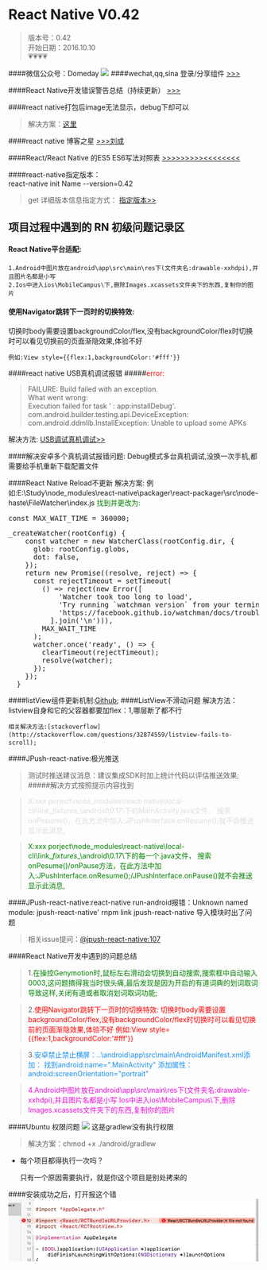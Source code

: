 # React Native V0.42
>版本号：0.42<br>
>开始日期：2016.10.10<br>
>💗💗💗💗

####微信公众号：Domeday
![](https://raw.githubusercontent.com/TrustTheBoy/imagesGithub/master/WeChat/publick/WeChatCode.jpg)
####wechat,qq,sina 登录/分享组件 
[>>>](https://github.com/reactnativecn)

####React Native开发错误警告总结（持续更新）
[>>>](http://www.jianshu.com/p/98c8f2a970eb)

####react native打包后image无法显示，debug下却可以 
>解决方案：[这里](https://my.oschina.net/u/1460994/blog/802181)

####react native 博客之星
[>>>刘成](http://my.csdn.net/liu__520)

####React/React Native 的ES5 ES6写法对照表
[>>>>>>>>><<<<<<<<](http://reactnative.cn/post/15)

####react-native指定版本：	
	react-native init Name --version=0.42

>get 详细版本信息指定方式：
	[指定版本>>](http://www.jianshu.com/p/646c5fbd9659 "指定版本")

## 项目过程中遇到的 RN 初级问题记录区

#### React Native平台适配:
	1.Android中图片放在android\app\src\main\res下(文件夹名:drawable-xxhdpi),并且图片名都是小写
	2.Ios中进入ios\MobileCampus\下,删除Images.xcassets文件夹下的东西,复制你的图片
#### 使用Navigator跳转下一页时的切换特效:
切换时body需要设置backgroundColor/flex,没有backgroundColor/flex时切换时可以看见切换前的页面渐隐效果,体验不好

	例如:View style={{flex:1,backgroundColor:'#fff'}}
	
####<font style="">react native USB真机调试报错</font>
#####<font style="color:red">error:</font>
>FAILURE: Build failed with an exception.<br>
What went wrong:<br>
 Execution failed for task ' : app:installDebug'.<br>
 com.android.builder.testing.api.DeviceException: com.android.ddmlib.InstallException: Unable to upload some APKs

解决方法: [USB调试真机调试>>](http://csbun.github.io/blog/2015/12/starting-react-native-with-android/)

####解决安卓多个真机调试报错问题:
	Debug模式多台真机调试,没换一次手机,都需要给手机重新下载配置文件

####React Native Reload不更新
	解决方案:
	例如:E:\Study\node_modules\react-native\packager\react-packager\src\node-haste\FileWatcher\index.js
<font style="color:green;font-weight：bold;font-size:18;">找到并更改为:</font>
<pre><div style="display:inline-block;marginBottom:50px;height:30px;">const MAX_WAIT_TIME = 360000;</div>
_createWatcher(rootConfig) {
    const watcher = new WatcherClass(rootConfig.dir, {
      glob: rootConfig.globs,
      dot: false,
    });
    return new Promise((resolve, reject) => {
      const rejectTimeout = setTimeout(
        () => reject(new Error([
            'Watcher took too long to load',
            'Try running `watchman version` from your terminal',
            'https://facebook.github.io/watchman/docs/troubleshooting.html',
          ].join('\n'))),
        MAX_WAIT_TIME
      );
      watcher.once('ready', () => {
        clearTimeout(rejectTimeout);
        resolve(watcher);
      });
    });
  }
</pre> 
####listView组件更新机制:[Github](https://github.com/changfuguo/react-native/blob/master/listview.md);
####ListView不滑动问题
	解决方法：listview自身和它的父容器都要加flex：1,哪层断了都不行

	相关解决方法:[stackoverflow](http://stackoverflow.com/questions/32874559/listview-fails-to-scroll);

####JPush-react-native:极光推送
>测试时推送建议消息：建议集成SDK时加上统计代码以评估推送效果;
  
#####解决方式按照提示内容找到

><span style='color:#ddd'>X:xxx porject\node_modules\react-native\local-cli\link\__fixtures__\android\0.17\下的MainActivity.java文件，
搜索onPesume()，在此方法中加入:JPushInterface.onResume();就不会推送显示此消息,</span>

><span style='color:green'>X:xxx porject\node_modules\react-native\local-cli\link\__fixtures__\android\0.17\下的每一个.java文件，
搜索onPesume()/onPause方法，在此方法中加入:JPushInterface.onResume();/JPushInterface.onPause()就不会推送显示此消息,</span>


####JPush-react-native:react-native run-android报错：Unknown named module: jpush-react-native'
	rnpm link jpush-react-native 导入模块时出了问题
	
>相关issue提问：[@jpush-react-native:107](https://github.com/jpush/jpush-react-native/issues/107)

####React Native开发中遇到的问题总结
> 1.<span style='color:green'>在操控Genymotion时,鼠标左右滑动会切换到自动搜索,搜索框中自动输入0003,这问题搞得我当时很头痛,最后发现是因为开启的有道词典的划词取词导致这样,关闭有道或者取消划词取词功能;</span>


> 2.<span style='color:red'>使用Navigator跳转下一页时的切换特效:
	切换时body需要设置backgroundColor/flex,没有backgroundColor/flex时切换时可以看见切换前的页面渐隐效果,体验不好
	例如:View style={{flex:1,backgroundColor:'#fff'}}</span>

> 3.<span style='color:#188eee'>安卓禁止禁止横屏：..\android\app\src\main\AndroidManifest.xml添加：
	找到android:name=".MainActivity"
		添加属性：
		 android:screenOrientation="portrait"</span>

> <span style='color:#EC0FDB'>4.Android中图片放在android\app\src\main\res下(文件夹名:drawable-xxhdpi),并且图片名都是小写
Ios中进入ios\MobileCampus\下,删除Images.xcassets文件夹下的东西,复制你的图片

####Ubuntu 权限问题
![](https://github.com/TrustTheBoy/ReactNativeBBS/blob/master/imgae/ubuntu.jpg?raw=true)
这是gradlew没有执行权限
>解决方案：chmod +x ./android/gradlew

- 每个项目都得执行一次吗？

	只有一个原因需要执行，就是你这个项目是别处拷来的

####安装成功之后，打开报这个错
![](./imgae/error1.jpg)



